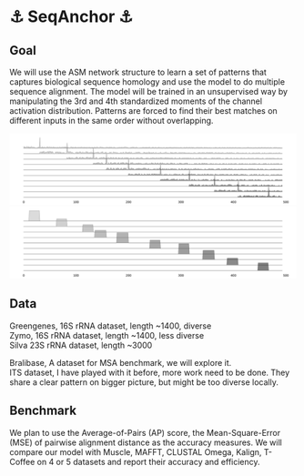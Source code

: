 # :anchor: SeqAnchor :anchor:

## Goal
We will use the ASM network structure to learn a set of patterns that captures biological sequence homology and use the model to do multiple sequence alignment. The model will be trained in an unsupervised way by manipulating the 3rd and 4th standardized moments of the channel activation distribution. Patterns are forced to find their best matches on different inputs in the same order without overlapping.

![Test Image 1](gray_spike.png)
![Test Image 1](gray_anchor.png)

## Data
Greengenes, 16S rRNA dataset, length ~1400, diverse<br />
Zymo, 16S rRNA dataset, length ~1400, less diverse<br />
Silva 23S rRNA dataset, length ~3000<br />

Bralibase, A dataset for MSA benchmark, we will explore it.<br />
ITS dataset, I have played with it before, more work need to be done. They share a clear pattern on bigger picture, but might be too diverse locally.<br />


## Benchmark
We plan to use the Average-of-Pairs (AP) score, the Mean-Square-Error (MSE) of pairwise alignment distance as the accuracy measures. We will compare our model with Muscle, MAFFT, CLUSTAL Omega, Kalign, T-Coffee on 4 or 5 datasets and report their accuracy and efficiency.
